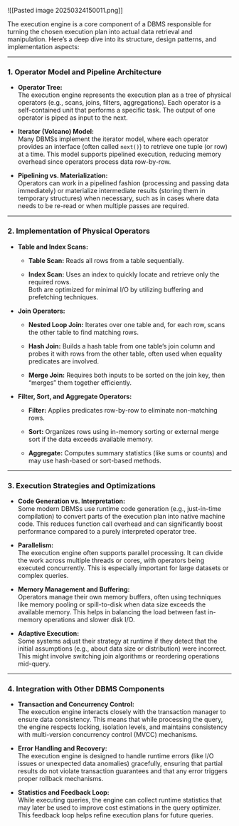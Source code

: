 ![[Pasted image 20250324150011.png]]

The execution engine is a core component of a DBMS responsible for turning the chosen execution plan into actual data retrieval and manipulation. Here’s a deep dive into its structure, design patterns, and implementation aspects:

---

### 1. Operator Model and Pipeline Architecture

- **Operator Tree:**  
    The execution engine represents the execution plan as a tree of physical operators (e.g., scans, joins, filters, aggregations). Each operator is a self-contained unit that performs a specific task. The output of one operator is piped as input to the next.
    
- **Iterator (Volcano) Model:**  
    Many DBMSs implement the iterator model, where each operator provides an interface (often called `next()`) to retrieve one tuple (or row) at a time. This model supports pipelined execution, reducing memory overhead since operators process data row-by-row.
    
- **Pipelining vs. Materialization:**  
    Operators can work in a pipelined fashion (processing and passing data immediately) or materialize intermediate results (storing them in temporary structures) when necessary, such as in cases where data needs to be re-read or when multiple passes are required.
    

---

### 2. Implementation of Physical Operators

- **Table and Index Scans:**
    
    - **Table Scan:** Reads all rows from a table sequentially.
        
    - **Index Scan:** Uses an index to quickly locate and retrieve only the required rows.  
        Both are optimized for minimal I/O by utilizing buffering and prefetching techniques.
        
- **Join Operators:**
    
    - **Nested Loop Join:** Iterates over one table and, for each row, scans the other table to find matching rows.
        
    - **Hash Join:** Builds a hash table from one table’s join column and probes it with rows from the other table, often used when equality predicates are involved.
        
    - **Merge Join:** Requires both inputs to be sorted on the join key, then “merges” them together efficiently.
        
- **Filter, Sort, and Aggregate Operators:**
    
    - **Filter:** Applies predicates row-by-row to eliminate non-matching rows.
        
    - **Sort:** Organizes rows using in-memory sorting or external merge sort if the data exceeds available memory.
        
    - **Aggregate:** Computes summary statistics (like sums or counts) and may use hash-based or sort-based methods.
        

---

### 3. Execution Strategies and Optimizations

- **Code Generation vs. Interpretation:**  
    Some modern DBMSs use runtime code generation (e.g., just-in-time compilation) to convert parts of the execution plan into native machine code. This reduces function call overhead and can significantly boost performance compared to a purely interpreted operator tree.
    
- **Parallelism:**  
    The execution engine often supports parallel processing. It can divide the work across multiple threads or cores, with operators being executed concurrently. This is especially important for large datasets or complex queries.
    
- **Memory Management and Buffering:**  
    Operators manage their own memory buffers, often using techniques like memory pooling or spill-to-disk when data size exceeds the available memory. This helps in balancing the load between fast in-memory operations and slower disk I/O.
    
- **Adaptive Execution:**  
    Some systems adjust their strategy at runtime if they detect that the initial assumptions (e.g., about data size or distribution) were incorrect. This might involve switching join algorithms or reordering operations mid-query.
    

---

### 4. Integration with Other DBMS Components

- **Transaction and Concurrency Control:**  
    The execution engine interacts closely with the transaction manager to ensure data consistency. This means that while processing the query, the engine respects locking, isolation levels, and maintains consistency with multi-version concurrency control (MVCC) mechanisms.
    
- **Error Handling and Recovery:**  
    The execution engine is designed to handle runtime errors (like I/O issues or unexpected data anomalies) gracefully, ensuring that partial results do not violate transaction guarantees and that any error triggers proper rollback mechanisms.
    
- **Statistics and Feedback Loop:**  
    While executing queries, the engine can collect runtime statistics that may later be used to improve cost estimations in the query optimizer. This feedback loop helps refine execution plans for future queries.